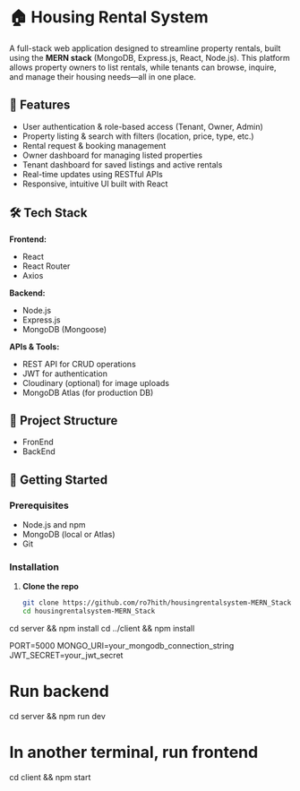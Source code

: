 # 🏠 Housing Rental System

A full-stack web application designed to streamline property rentals, built using the **MERN stack** (MongoDB, Express.js, React, Node.js). This platform allows property owners to list rentals, while tenants can browse, inquire, and manage their housing needs—all in one place.

## 🚀 Features

- User authentication & role-based access (Tenant, Owner, Admin)
- Property listing & search with filters (location, price, type, etc.)
- Rental request & booking management
- Owner dashboard for managing listed properties
- Tenant dashboard for saved listings and active rentals
- Real-time updates using RESTful APIs
- Responsive, intuitive UI built with React

## 🛠️ Tech Stack

**Frontend:**  
- React  
- React Router  
- Axios  

**Backend:**  
- Node.js  
- Express.js  
- MongoDB (Mongoose)  

**APIs & Tools:**  
- REST API for CRUD operations  
- JWT for authentication  
- Cloudinary (optional) for image uploads  
- MongoDB Atlas (for production DB)

## 📁 Project Structure
- FronEnd
- BackEnd


## 🔧 Getting Started

### Prerequisites
- Node.js and npm
- MongoDB (local or Atlas)
- Git

### Installation

1. **Clone the repo**
   ```bash
   git clone https://github.com/ro7hith/housingrentalsystem-MERN_Stack.git
   cd housingrentalsystem-MERN_Stack

cd server && npm install
cd ../client && npm install

PORT=5000
MONGO_URI=your_mongodb_connection_string
JWT_SECRET=your_jwt_secret

# Run backend
cd server && npm run dev

# In another terminal, run frontend
cd client && npm start
